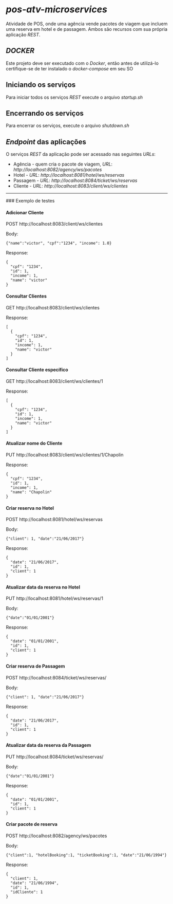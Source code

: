 # *pos-atv-microservices*
Atividade de POS, onde uma agência vende pacotes de viagem que incluem uma reserva em hotel e de passagem. Ambos são recursos com sua própria aplicação *REST*.

## *DOCKER*
Este projeto deve ser executado com o *Docker*, então antes de utilizá-lo certifique-se de ter instalado o *docker-compose* em seu SO

## Iniciando os serviços
Para iniciar todos os serviços *REST* execute o arquivo *startup.sh*

## Encerrando os serviços
Para encerrar os serviços, execute o arquivo *shutdown.sh*

## *Endpoint* das aplicações
O serviços *REST* da aplicação pode ser acessado nas seguintes *URLs*:
  * Agência - quem cria o pacote de viagem, *URL*: *http://localhost:8082/agency/ws/pacotes*
  * Hotel - *URL*: *http://localhost:8081/hotel/ws/reservas*
  * Passagem - *URL*: *http://localhost:8084/ticket/ws/reservas*
  * Cliente - *URL*: *http://localhost:8083/client/ws/clientes*
<hr/>
### Exemplo de testes

#### Adicionar Cliente
POST http://localhost:8083/client/ws/clientes

Body:
```
{"name":"victor", "cpf":"1234", "income": 1.0}
```
Response:
```
{
  "cpf": "1234",
  "id": 1,
  "income": 1,
  "name": "victor"
}
```
#### Consultar Clientes
GET http://localhost:8083/client/ws/clientes

Response:
```
[
  {
    "cpf": "1234",
    "id": 1,
    "income": 1,
    "name": "victor"
  }
]
```
#### Consultar Cliente específico
GET http://localhost:8083/client/ws/clientes/1

Response:
```
[
  {
    "cpf": "1234",
    "id": 1,
    "income": 1,
    "name": "victor"
  }
]
```
#### Atualizar nome do Cliente
PUT http://localhost:8083/client/ws/clientes/1/Chapolin

Response:
```
{
  "cpf": "1234",
  "id": 1,
  "income": 1,
  "name": "Chapolin"
}
```
#### Criar reserva no Hotel
POST http://localhost:8081/hotel/ws/reservas

Body:
```
{"client": 1, "date":"21/06/2017"}
```
Response:
```
{
  "date": "21/06/2017",
  "id": 1,
  "client": 1
}
```
#### Atualizar data da reserva no Hotel
PUT http://localhost:8081/hotel/ws/reservas/1

Body:
```
{"date":"01/01/2001"}
```
Response:
```
{
  "date": "01/01/2001",
  "id": 1,
  "client": 1
}
```
#### Criar reserva de Passagem
POST http://localhost:8084/ticket/ws/reservas/

Body:
```
{"client": 1, "date":"21/06/2017"}
```
Response:
```
{
  "date": "21/06/2017",
  "id": 1,
  "client": 1
}
```
#### Atualizar data da reserva da Passagem
PUT http://localhost:8084/ticket/ws/reservas/

Body:
```
{"date":"01/01/2001"}
```
Response:
```
{
  "date": "01/01/2001",
  "id": 1,
  "client": 1
}
```
#### Criar pacote de reserva
POST http://localhost:8082/agency/ws/pacotes

Body:
```
{"client":1, "hotelBooking":1, "ticketBooking":1, "date":"21/06/1994"}
```
Response:
```
{
  "client": 1,
  "date": "21/06/1994",
  "id": 1,
  "idCliente": 1
}
```
